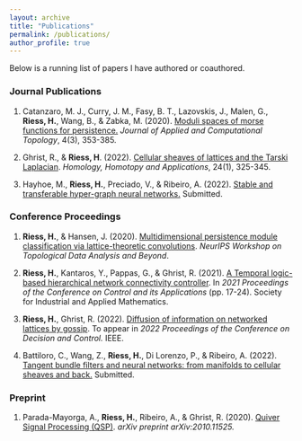 ```yaml
---
layout: archive
title: "Publications"
permalink: /publications/
author_profile: true
---
```


Below is a running list of papers I have authored or coauthored.

### Journal Publications

1. Catanzaro, M. J., Curry, J. M., Fasy, B. T., Lazovskis, J., Malen, G., **Riess, H.**, Wang, B., & Zabka, M. (2020). [Moduli spaces of morse functions for persistence.](https://link.springer.com/article/10.1007/s41468-020-00055-x) _Journal of Applied and Computational Topology_, 4(3), 353-385.

2. Ghrist, R., & **Riess, H**. (2022). [Cellular sheaves of lattices and the Tarski Laplacian](https://hansriess.com/files/tarski-laplacian.pdf). _Homology, Homotopy and Applications_, 24(1), 325-345.

3. Hayhoe, M., **Riess, H.**, Preciado, V., & Ribeiro, A. (2022). [Stable and transferable hyper-graph neural networks.](https://arxiv.org/pdf/2211.06513.pdf) Submitted.

### Conference Proceedings

1. **Riess, H.**, & Hansen, J. (2020). [Multidimensional persistence module classification via lattice-theoretic convolutions](https://arxiv.org/pdf/2011.14057.pdf). _NeurIPS Workshop on Topological Data Analysis and Beyond_.

2. **Riess, H.**, Kantaros, Y., Pappas, G., & Ghrist, R. (2021). [A Temporal logic-based hierarchical network connectivity controller](https://epubs.siam.org/doi/abs/10.1137/1.9781611976847.3). In _2021 Proceedings of the Conference on Control and its Applications_ (pp. 17-24). Society for Industrial and Applied Mathematics.

3. **Riess, H.**, Ghrist, R. (2022). [Diffusion of information on networked lattices by gossip](https://arxiv.org/pdf/2204.00167.pdf). To appear in _2022 Proceedings of the Conference on Decision and Control._ IEEE.

4. Battiloro, C., Wang, Z., **Riess, H.**, Di Lorenzo, P., & Ribeiro, A. (2022). [Tangent bundle filters and neural networks: from manifolds to cellular sheaves and back.](https://arxiv.org/pdf/2210.15058.pdf) Submitted.

### Preprint

1. Parada-Mayorga, A., **Riess, H.**, Ribeiro, A., & Ghrist, R. (2020). [Quiver Signal Processing (QSP)](https://arxiv.org/pdf/2010.11525.pdf). _arXiv preprint arXiv:2010.11525._